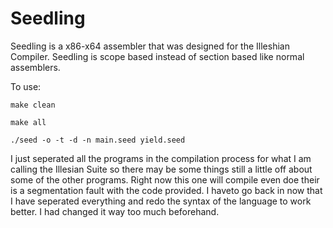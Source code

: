 # Seedling

Seedling is a x86-x64 assembler that was designed for the Illeshian Compiler. Seedling is scope based instead of section based like normal assemblers.

To use:
```
make clean

make all

./seed -o -t -d -n main.seed yield.seed
```
I just seperated all the programs in the compilation process for what I am calling the Illesian Suite so there may be some things still a little off about 
some of the other programs. Right now this one will compile even doe their is a segmentation fault with the code provided. I haveto go back in now that I
have seperated everything and redo the syntax of the language to work better. I had changed it way too much beforehand.
